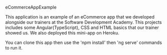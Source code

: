 eCommerceAppExample

This application is an example of an eCommerce app that we developed alongside our trainers at the Software Development Academy.
This projects includes some Angular(TypeScript), CSS and HTML basics that our trainer showed us. 
We also deployed this mini-app on Heroku.


You can clone this app then use the 'npm install' then 'ng serve' commands to run it.
